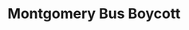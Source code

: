 ---
layout: event
title: Montgomery Bus Boycott
year: 1955
category: Montgomery Bus Boycott
location: Montgomery, Alabama
duration: 5th December, 1955 - 20th December, 1956
image: media/images/events/montgomery_bus_boycott.jpg
image-desc: Rosa Parks being fingerprinted on February 22, 1956, by Lieutenant D.H. Lackey as one of the people indicted as leaders of the Montgomery bus boycott. She was one of 73 people rounded up by deputies that day after a grand jury charged 113 African Americans for organizing the boycott. This was a few months after her arrest on December 1, 1955, for refusing to give up her seat to a white passenger on a segregated municipal bus in Montgomery, Alabama.
source-name: National Park Service
image-source: https://www.nps.gov/articles/000/places-of-rosa-parks.htm
description: Protest against the policy of racial segregation on the public transit system in Montgomery, Alabama. This happened the Monday after Rosa Parks was arrested for her refusal to surrender her seat to a white person on the Bus. The protest ended by the U.S Supreme Court ruling that segregation on public buses is unconstitutional.
songdesc: During mass meetings, one of the songs  sung over again to lift spirits was 'Keep Your Eyes on the Prize'
song1: Keep Your Eyes on the Prize
---